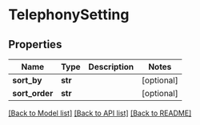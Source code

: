 # TelephonySetting

## Properties
Name | Type | Description | Notes
------------ | ------------- | ------------- | -------------
**sort_by** | **str** |  | [optional] 
**sort_order** | **str** |  | [optional] 

[[Back to Model list]](../README.md#documentation-for-models) [[Back to API list]](../README.md#documentation-for-api-endpoints) [[Back to README]](../README.md)


